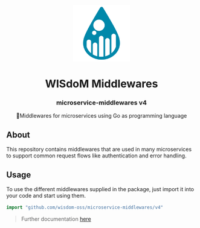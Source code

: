 <div align="center">
<img height="150px" src="https://raw.githubusercontent.com/wisdom-oss/brand/main/svg/standalone_color.svg">
<h1>WISdoM Middlewares</h1>
<h3>microservice-middlewares v4</h3>
<p>🚦Middlewares for microservices using Go as programming language</p>
</div>

## About
This repository contains middlewares that are used in many microservices to
support common request flows like authentication and error handling.

## Usage
To use the different middlewares supplied in the package, just import it into
your code and start using them.
```go
import "github.com/wisdom-oss/microservice-middlewares/v4"
```

> Further documentation [here](v4/README.md)